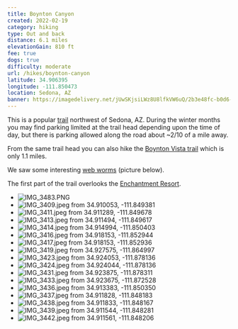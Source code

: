 ```yaml
---
title: Boynton Canyon
created: 2022-02-19
category: hiking
type: Out and back
distance: 6.1 miles
elevationGain: 810 ft
fee: true
dogs: true
difficulty: moderate
url: /hikes/boynton-canyon
latitude: 34.906395
longitude: -111.850473
location: Sedona, AZ
banner: https://imagedelivery.net/jUwSKjsiLWz8U8lfkVW6uQ/2b3e48fc-b0d6-453a-e8f3-e7e50ee68800/banner
---
```


This is a popular [trail](https://www.alltrails.com/trail/us/arizona/boynton-canyon-trail) northwest of Sedona, AZ. During the winter months you may find parking limited at the trail head depending upon the time of day, but there is parking allowed along the road about ~2/10 of a mile away.

From the same trail head you can also hike the [Boynton Vista trail](https://www.alltrails.com/trail/us/arizona/boyton-vortex-trail) which is only 1.1 miles.

We saw some interesting [web worms](https://en.wikipedia.org/wiki/Fall_webworm) (picture below).

The first part of the trail overlooks the [Enchantment Resort](https://www.enchantmentresort.com/).

<wb-map></wb-map>

- ![IMG_3483.PNG](https://imagedelivery.net/jUwSKjsiLWz8U8lfkVW6uQ/6669bf72-4baf-4615-f583-159f24662000/330width)
- ![IMG_3409.jpeg from 34.910053, -111.849381](https://imagedelivery.net/jUwSKjsiLWz8U8lfkVW6uQ/af3c45ba-0c1a-426b-85ad-56d1ed7c1300/330width)
- ![IMG_3411.jpeg from 34.911289, -111.849678](https://imagedelivery.net/jUwSKjsiLWz8U8lfkVW6uQ/c0f0000f-e782-46d1-053d-c8c5b4f56600/330width)
- ![IMG_3413.jpeg from 34.911494, -111.849617](https://imagedelivery.net/jUwSKjsiLWz8U8lfkVW6uQ/2b41f7c1-62f1-481e-8c12-7a80717ad000/330width)
- ![IMG_3414.jpeg from 34.914994, -111.850403](https://imagedelivery.net/jUwSKjsiLWz8U8lfkVW6uQ/00402247-1cf1-4c35-5201-29143a801500/330width)
- ![IMG_3416.jpeg from 34.918153, -111.852944](https://imagedelivery.net/jUwSKjsiLWz8U8lfkVW6uQ/c879f9ed-8d44-4a6b-d048-9f87b71b1a00/330width)
- ![IMG_3417.jpeg from 34.918153, -111.852936](https://imagedelivery.net/jUwSKjsiLWz8U8lfkVW6uQ/f15a8957-c358-48be-a06c-319053977a00/330width)
- ![IMG_3419.jpeg from 34.927575, -111.864997](https://imagedelivery.net/jUwSKjsiLWz8U8lfkVW6uQ/95c48bc0-e543-4e83-caa1-6556a0608a00/330width)
- ![IMG_3423.jpeg from 34.924053, -111.878136](https://imagedelivery.net/jUwSKjsiLWz8U8lfkVW6uQ/cae59375-edb5-4264-da8f-228457e8aa00/330width)
- ![IMG_3424.jpeg from 34.924044, -111.878136](https://imagedelivery.net/jUwSKjsiLWz8U8lfkVW6uQ/270ded55-eb35-4923-f6c7-527ed5170f00/330width)
- ![IMG_3431.jpeg from 34.923875, -111.878311](https://imagedelivery.net/jUwSKjsiLWz8U8lfkVW6uQ/60ccd1ad-1291-4ebd-ddbe-6db3a66db500/330width)
- ![IMG_3433.jpeg from 34.923675, -111.872528](https://imagedelivery.net/jUwSKjsiLWz8U8lfkVW6uQ/78dbdf58-afd5-46d1-71d0-4c51d9afd600/330width)
- ![IMG_3436.jpeg from 34.913383, -111.850350](https://imagedelivery.net/jUwSKjsiLWz8U8lfkVW6uQ/44675588-4af2-47bf-0c4a-37514bb3ee00/330width)
- ![IMG_3437.jpeg from 34.911828, -111.848183](https://imagedelivery.net/jUwSKjsiLWz8U8lfkVW6uQ/3f504071-4f92-4b92-b15e-43324db45100/330width)
- ![IMG_3438.jpeg from 34.911833, -111.848167](https://imagedelivery.net/jUwSKjsiLWz8U8lfkVW6uQ/1713366f-f9b2-41ad-494a-494667568200/330width)
- ![IMG_3439.jpeg from 34.911544, -111.848281](https://imagedelivery.net/jUwSKjsiLWz8U8lfkVW6uQ/380cb700-c472-4ac6-a58b-2ac92a6a5f00/330width)
- ![IMG_3442.jpeg from 34.911561, -111.848206](https://imagedelivery.net/jUwSKjsiLWz8U8lfkVW6uQ/9e9385c1-5466-43fd-4fb4-6092cb92f700/330width)
